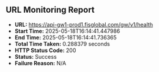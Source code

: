 ## URL Monitoring Report

- **URL:** https://api-gw1-prod1.fisglobal.com/gw/v1/health
- **Start Time:** 2025-05-18T16:14:41.447986
- **End Time:** 2025-05-18T16:14:41.736365
- **Total Time Taken:** 0.288379 seconds
- **HTTP Status Code:** 200
- **Status:** Success
- **Failure Reason:** N/A
